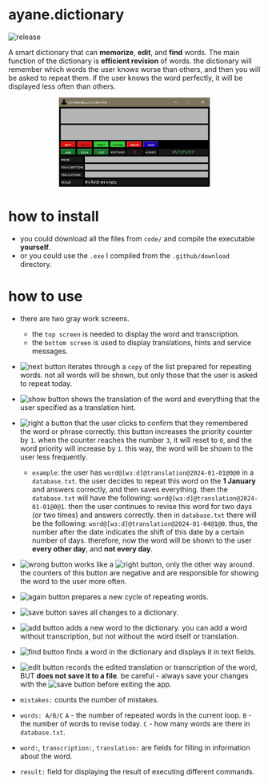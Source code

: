 # ayane.dictionary

![release](https://img.shields.io/badge/release-v2.0--beta-DF1313)

A smart dictionary that can **memorize**, **edit**, and **find** words. The
main function of the dictionary is **efficient revision** of words. the dictionary will
remember which words the user knows worse than others, and then you will be
asked to repeat them. if the user knows the word perfectly, it will be displayed
less often than others.

<p align="center">
    <img src="https://raw.githubusercontent.com/kissmeandillkissumylove/ayane.dictionary/master/.github/images/img0.png" width="60%">
</p>

# how to install

- you could download all the files from `code/` and compile the executable
  **yourself**.
- or you could use the `.exe` I compiled from the `.github/download` directory.

# how to use

- there are two gray work screens.

    - the `top screen` is needed to display the word and transcription.
    - the `bottom screen` is used to display translations, hints and service
      messages.


- ![next](https://img.shields.io/badge/next-DF1313) button iterates through a
  `copy` of the list prepared for repeating words. not all words will be shown, but
  only those that the user is asked to repeat today.


- ![show](https://img.shields.io/badge/show-DF1313) button shows the translation
  of the word and everything that the user specified as a translation hint.


- ![right](https://img.shields.io/badge/right-32CD32) a button that the user clicks
  to confirm that they remembered the word or phrase correctly. this button
  increases the priority counter by `1`. when the counter reaches the number `3`,
  it will reset to `0`, and the word priority will increase by `1`. this way, the word
  will be shown to the user less frequently.

    - `example`: the user has `word@[wɜːd]@translation@2024-01-01@0@0` in a
      `database.txt`. the user decides to repeat this word on the **1 January** and
      answers correctly, and then saves everything. then the `database.txt` will
      have the following: `word@[wɜːd]@translation@2024-01-01@0@1`. then the
      user continues to revise this word for two days (or two times) and answers
      correctly. then in `database.txt` there will be the following:
      `word@[wɜːd]@translation@2024-01-04@1@0`. thus, the number after the
      date indicates the shift of this date by a certain number of days. therefore,
      now the word will be shown to the user **every other day**, and
      **not every day**.


- ![wrong](https://img.shields.io/badge/wrong-32CD32) button works like a
  ![right](https://img.shields.io/badge/right-32CD32) button, only the other way
  around. the counters of this button are negative and are responsible for showing
  the word to the user more often.


- ![again](https://img.shields.io/badge/again-DF1313) button prepares a new cycle
  of repeating words.


- ![save](https://img.shields.io/badge/save-2200AC) button saves all changes
  to a dictionary.


- ![add](https://img.shields.io/badge/add-19732E) button adds a new word to
  the dictionary. you can add a word without transcription, but not without the word
  itself or translation.


- ![find](https://img.shields.io/badge/find-19732E) button finds a word in the
  dictionary and displays it in text fields.


- ![edit](https://img.shields.io/badge/edit-19732E) button records the edited
  translation or transcription of the word, BUT **does not save it to a file**. be
  careful - always save your changes with the
  ![save](https://img.shields.io/badge/save-2200AC) button before exiting the app.


- `mistakes:` counts the number of mistakes.


- `words: A/B/C` `A` - the number of repeated words in the current loop. `B` -
  the number of words to revise today. `C` - how many words are there in
  `database.txt`.


- `word:`, `transcription:`, `translation:` are fields for filling in information about
  the word.


- `result:` field for displaying the result of executing different commands.
